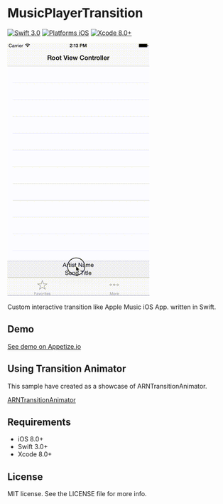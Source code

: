 # MusicPlayerTransition

[![Swift 3.0](https://img.shields.io/badge/Swift-3.0-orange.svg?style=flat)](https://developer.apple.com/swift/)
[![Platforms iOS](https://img.shields.io/badge/Platforms-iOS-lightgray.svg?style=flat)](https://developer.apple.com/swift/)
[![Xcode 8.0+](https://img.shields.io/badge/Xcode-8.0-blue.svg?style=flat)](https://developer.apple.com/swift/)

![capture](capture.gif "capture")

Custom interactive transition like Apple Music iOS App. written in Swift.

## Demo

[See demo on Appetize.io](https://appetize.io/app/ydcey0nrvqka03nyyzyw7f0rk0?device=iphone5s&scale=75&orientation=portrait&osVersion=9.2)


## Using Transition Animator

This sample have created as a showcase of ARNTransitionAnimator.

[ARNTransitionAnimator](https://github.com/xxxAIRINxxx/ARNTransitionAnimator)


## Requirements

* iOS 8.0+
* Swift 3.0+
* Xcode 8.0+

## License

MIT license. See the LICENSE file for more info.

